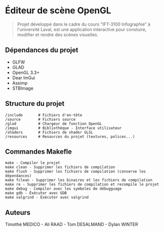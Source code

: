 # Éditeur de scène OpenGL

> Projet développé dans le cadre du cours "IFT-3100 Infographie" à l'université Laval, est une application interactive pour constuire, modifier et rendre des scènes visuelles. 

## Dépendances du projet

- GLFW 
- GLAD 
- OpenGL 3.3+
- Dear ImGui
- Assimp
- STBImage

## Structure du projet

    /include       # Fichiers d'en-tête  
    /source        # Fichiers source  
    /glad          # Chargeur de fonction OpenGL  
    /imgui         # Bibliothèque - Interface utilisateur
    /shaders       # Fichiers de shader GLSL
    /resources     # Resources du projet (textures, polices...)

## Commandes Makefle

    make - Compiler le projet
    make clean - Supprimer les fichiers de compilation
    make flush - Supprimer les fichiers de compilation (conserve les dépendances)
    make fclean - Supprimer les binaires et les fichiers de compilation
    make re - Supprimer les fichiers de compilation et recompile le projet
    make debug - Compiler avec les symboles de débugguage
    make gdb - Éxécuter avec GDB
    make valgrind - Éxécuter avec valgrind

## Auteurs

Timothé MEDICO - Ali RAAD - Tom DESALMAND - Dylan WINTER
